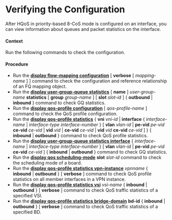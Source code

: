 Verifying the Configuration
===========================

After HQoS in priority-based 8-CoS mode is configured on an interface, you can view information about queues and packet statistics on the interface.

#### Context

Run the following commands to check the configuration.


#### Procedure

* Run the [**display flow-mapping configuration**](cmdqueryname=display+flow-mapping+configuration) [ **verbose** [ *mapping-name* ] ] command to check the configuration and reference relationship of an FQ mapping object.
* Run the [**display user-group-queue statistics**](cmdqueryname=display+user-group-queue+statistics) [ **name** ] *user-group-name* **statistics** [ **group** *group-name* ] [ **slot** *slot-id* ] { **outbound** | **inbound** } command to check GQ statistics.
* Run the [**display qos-profile configuration**](cmdqueryname=display+qos-profile+configuration) [ *qos-profile-name* ] command to check the QoS profile configuration.
* Run the [**display qos-profile statistics**](cmdqueryname=display+qos-profile+statistics) { **vni** *vni-id* | **interface** { *interface-name* | *interface-type* *interface-number* } [ **vlan** *vlan-id* | **pe-vid** *pe-vid* **ce-vid** *ce-vid* | **vid** *vid* | **ce-vid** *ce-vid* | **vid** *vid* **ce-vid** *ce-vid* ] } { **inbound** | **outbound** } command to check QoS profile statistics.
* Run the [**display user-group-queue statistics interface**](cmdqueryname=display+user-group-queue+statistics+interface) { *interface-name* | *interface-type* *interface-number* } [ **vlan** *vlan-id* | **pe-vid** *pe-vid* **ce-vid** *ce-vid* ] { **inbound** | **outbound** } command to check GQ statistics.
* Run the [**display qos scheduling-mode**](cmdqueryname=display+qos+scheduling-mode) **slot** *slot-id* command to check the scheduling mode of a board.
* Run the [**display qos-profile statistics vpn-instance**](cmdqueryname=display+qos-profile+statistics+vpn-instance) *vpnname* { **inbound** | **outbound** } [ **verbose** ] command to check QoS profile statistics on all member interfaces in a VPN instance.
* Run the [**display qos-profile statistics vsi**](cmdqueryname=display+qos-profile+statistics+vsi) *vsi-name* { **inbound** | **outbound** } [ **verbose** ] command to check QoS traffic statistics of a specified VSI.
* Run the **[**display qos-profile statistics bridge-domain**](cmdqueryname=display+qos-profile+statistics+bridge-domain)** **bd-id** { ****inbound**** | ****outbound**** } [ ****verbose**** ] command to check QoS traffic statistics of a specified BD.